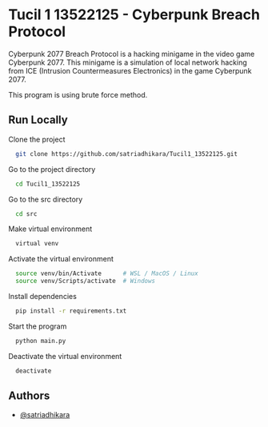 # Tucil 1 13522125 - Cyberpunk Breach Protocol

Cyberpunk 2077 Breach Protocol is a hacking minigame in the video game Cyberpunk 2077. This minigame is a simulation of local network hacking from ICE (Intrusion Countermeasures Electronics) in the game Cyberpunk 2077.

This program is using brute force method.

## Run Locally

Clone the project

```bash
  git clone https://github.com/satriadhikara/Tucil1_13522125.git
```

Go to the project directory

```bash
  cd Tucil1_13522125
```

Go to the src directory

```bash
  cd src
```

Make virtual environment

```bash
  virtual venv
```

Activate the virtual environment

```bash
  source venv/bin/Activate      # WSL / MacOS / Linux
  source venv/Scripts/activate  # Windows
```

Install dependencies

```bash
  pip install -r requirements.txt
```

Start the program

```bash
  python main.py
```

Deactivate the virtual environment

```bash
  deactivate
```

## Authors

- [@satriadhikara](https://www.github.com/satriadhikara)
